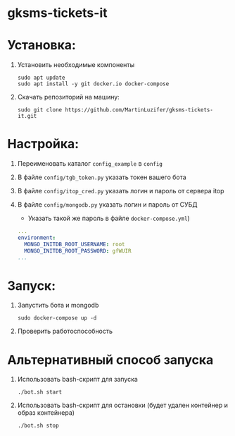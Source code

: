 # gksms-tickets-it



   
# Установка:

1. Установить необходимые компоненты

       sudo apt update 
       sudo apt install -y git docker.io docker-compose

2. Скачать репозиторий на машину:

       sudo git clone https://github.com/MartinLuzifer/gksms-tickets-it.git

# Настройка:

1. Переименовать каталог `config_example` в `config`  
2. В файле `config/tgb_token.py` указать токен вашего бота
3. В файле `config/itop_cred.py` указать логин и пароль от сервера itop
4. В файле `config/mongodb.py` указать логин и пароль от СУБД

   - Указать такой же пароль в файле `docker-compose.yml`)
   ```yaml
   ...    
   environment:
     MONGO_INITDB_ROOT_USERNAME: root
     MONGO_INITDB_ROOT_PASSWORD: gfWUIR
   ...
   ```

# Запуск:

1. Запустить бота и mongodb

       sudo docker-compose up -d

2. Проверить работоспособность

# Альтернативный способ запуска


1. Использовать bash-скрипт для запуска

       ./bot.sh start

2. Использовать bash-скрипт для остановки (будет удален контейнер и образ контейнера)

       ./bot.sh stop
